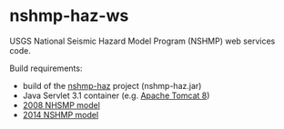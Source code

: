 nshmp-haz-ws
============

USGS National Seismic Hazard Model Program (NSHMP) web services code.

Build requirements:
* build of the [nshmp-haz](https://github.com/usgs/nshmp-haz) project (nshmp-haz.jar)
* Java Servlet 3.1 container (e.g. [Apache Tomcat 8](https://tomcat.apache.org))
* [2008 NHSMP model](https://github.com/usgs/nshmp-model-cous-2008)
* [2014 NSHMP model](https://github.com/usgs/nshmp-model-cous-2014)

